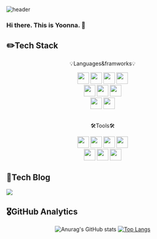 <!--
**yoonnable/yoonnable** is a ✨ _special_ ✨ repository because its `README.md` (this file) appears on your GitHub profile.

Here are some ideas to get you started:

- 🔭 I’m currently working on ...
- 🌱 I’m currently learning ...
- 👯 I’m looking to collaborate on ...
- 🤔 I’m looking for help with ...
- 💬 Ask me about ...
- 📫 How to reach me: ...
- 😄 Pronouns: ...
- ⚡ Fun fact: ...
-->
![header](https://capsule-render.vercel.app/api?type=waving&color=gradient&customColorList=2&height=220&section=header&text=YOONNA&fontSize=55&animation=twinkling)

### Hi there. This is Yoonna. 👋

## ✏️Tech Stack
<p align="center">💡Languages&framworks💡</p>
<div align="center">
    <img src="https://img.shields.io/badge/Java-007396?style=flat&logo=Java&logoColor=white" height="30em"/>
    <img src="https://img.shields.io/badge/Spring-6DB33F?style=flat&logo=spring&logoColor=white"  height="30em"/>
    <img src="https://img.shields.io/badge/MySQL-4479A1?style=flat&logo=mysql&logoColor=white"  height="30em"/>
    <img src="https://img.shields.io/badge/Oracle SQL-F80000?style=flat&logo=oracle&logoColor=white"  height="30em"/>
</div>
<div align="center">
    <img src="https://img.shields.io/badge/JavaScript-F7DF1E?style=flat&logo=javascript&logoColor=white"  height="30em"/>
    <img src="https://img.shields.io/badge/Vue.js-4FC08D?style=flat&logo=vuedotjs&logoColor=white"  height="30em"/>
    <img src="https://img.shields.io/badge/JQuery-0769AD?style=flat&logo=jquery&logoColor=white"  height="30em"/>
</div>
<div align="center">
    <img src="https://img.shields.io/badge/HTML5-E34F26?style=flat&logo=HTML5&logoColor=white"  height="30em"/>
    <img src="https://img.shields.io/badge/CSS3-1572B6?style=flat&logo=CSS3&logoColor=white"  height="30em"/>
</div>
</br>
<p align="center">🛠️Tools🛠️</p>
<div align="center">
    <img src="https://img.shields.io/badge/Tomcat-F8DC75?style=flat&logo=apachetomcat&logoColor=white"  height="30em"/>
    <img src="https://img.shields.io/badge/Gradle-02303A?style=flat&logo=gradle&logoColor=white"  height="30em"/>
    <img src="https://img.shields.io/badge/Maven-C71A36?style=flat&logo=apachemaven&logoColor=white"  height="30em"/>
    <img src="https://img.shields.io/badge/Github-181717?style=flat&logo=github&logoColor=white"  height="30em"/>
</div>
<div align="center">
    <img src="https://img.shields.io/badge/SVN-809CC9?style=flat&logo=subversion&logoColor=white"  height="30em"/>
    <img src="https://img.shields.io/badge/Eclips IDE-2C2255?style=flat&logo=eclipseide&logoColor=white"  height="30em"/>
    <img src="https://img.shields.io/badge/VScode-007ACC?style=flat&logo=visualstudiocode&logoColor=white"  height="30em"/>
</div>

## 🔎Tech Blog
<a href="https://lyn0413.tistory.com/" target="_blank">
<img src="https://img.shields.io/badge/Blog-000000?style=flat&logo=tistory&logoColor=white" />
</a>

## 🎖️GitHub Analytics
<div align="center">

![Anurag's GitHub stats](https://github-readme-stats.vercel.app/api?username=yoonnable&show_icons=true&theme=rose_pine&include_all_commits=true&custom_title=GitHub%20States)
[![Top Langs](https://github-readme-stats.vercel.app/api/top-langs/?username=yoonnable&layout=compact&theme=rose_pine)](https://github.com/anuraghazra/github-readme-stats)
    
</div>
